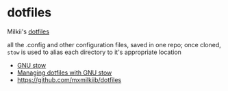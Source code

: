 # dotfiles
Milkii's [dotfiles](https://wiki.archlinux.org/index.php/Dotfiles)

all the .config and other configuration files, saved in one repo; once cloned, `stow` is used to alias each directory to it's appropriate location

* [GNU stow](https://www.gnu.org/software/stow)
* [Managing dotfiles with GNU stow](https://alexpearce.me/2016/02/managing-dotfiles-with-stow)
* https://github.com/mxmilkiib/dotfiles
